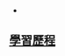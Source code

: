 ## []()
  * 
## [學習歷程](https://github.com/MorrisLee000/Practice/blob/master/HW5/BFS%E8%88%87DFS%E6%B5%81%E7%A8%8B%E5%9C%96%E3%80%81%E5%AD%B8%E7%BF%92%E6%AD%B7%E7%A8%8B%E3%80%81BFS%E8%88%87DFS%E5%8E%9F%E7%90%86%E6%AF%94%E8%BC%83.ipynb)
